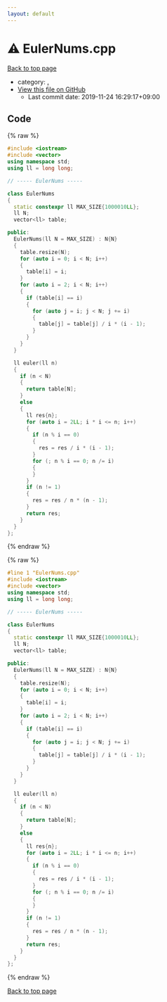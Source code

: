 ```yaml
---
layout: default
---
```


<!-- mathjax config similar to math.stackexchange -->
<script type="text/javascript" async
  src="https://cdnjs.cloudflare.com/ajax/libs/mathjax/2.7.5/MathJax.js?config=TeX-MML-AM_CHTML">
</script>
<script type="text/x-mathjax-config">
  MathJax.Hub.Config({
    TeX: { equationNumbers: { autoNumber: "AMS" }},
    tex2jax: {
      inlineMath: [ ['$','$'] ],
      processEscapes: true
    },
    "HTML-CSS": { matchFontHeight: false },
    displayAlign: "left",
    displayIndent: "2em"
  });
</script>

<script type="text/javascript" src="https://cdnjs.cloudflare.com/ajax/libs/jquery/3.4.1/jquery.min.js"></script>
<script src="https://cdn.jsdelivr.net/npm/jquery-balloon-js@1.1.2/jquery.balloon.min.js" integrity="sha256-ZEYs9VrgAeNuPvs15E39OsyOJaIkXEEt10fzxJ20+2I=" crossorigin="anonymous"></script>
<script type="text/javascript" src="../assets/js/copy-button.js"></script>
<link rel="stylesheet" href="../assets/css/copy-button.css" />


# :warning: EulerNums.cpp

<a href="../index.html">Back to top page</a>

* category: <a href="../index.html#5058f1af8388633f609cadb75a75dc9d">.</a>
* <a href="{{ site.github.repository_url }}/blob/master/EulerNums.cpp">View this file on GitHub</a>
    - Last commit date: 2019-11-24 16:29:17+09:00




## Code

<a id="unbundled"></a>
{% raw %}
```cpp
#include <iostream>
#include <vector>
using namespace std;
using ll = long long;

// ----- EulerNums -----

class EulerNums
{
  static constexpr ll MAX_SIZE{1000010LL};
  ll N;
  vector<ll> table;

public:
  EulerNums(ll N = MAX_SIZE) : N{N}
  {
    table.resize(N);
    for (auto i = 0; i < N; i++)
    {
      table[i] = i;
    }
    for (auto i = 2; i < N; i++)
    {
      if (table[i] == i)
      {
        for (auto j = i; j < N; j += i)
        {
          table[j] = table[j] / i * (i - 1);
        }
      }
    }
  }

  ll euler(ll n)
  {
    if (n < N)
    {
      return table[N];
    }
    else
    {
      ll res{n};
      for (auto i = 2LL; i * i <= n; i++)
      {
        if (n % i == 0)
        {
          res = res / i * (i - 1);
        }
        for (; n % i == 0; n /= i)
        {
        }
      }
      if (n != 1)
      {
        res = res / n * (n - 1);
      }
      return res;
    }
  }
};

```
{% endraw %}

<a id="bundled"></a>
{% raw %}
```cpp
#line 1 "EulerNums.cpp"
#include <iostream>
#include <vector>
using namespace std;
using ll = long long;

// ----- EulerNums -----

class EulerNums
{
  static constexpr ll MAX_SIZE{1000010LL};
  ll N;
  vector<ll> table;

public:
  EulerNums(ll N = MAX_SIZE) : N{N}
  {
    table.resize(N);
    for (auto i = 0; i < N; i++)
    {
      table[i] = i;
    }
    for (auto i = 2; i < N; i++)
    {
      if (table[i] == i)
      {
        for (auto j = i; j < N; j += i)
        {
          table[j] = table[j] / i * (i - 1);
        }
      }
    }
  }

  ll euler(ll n)
  {
    if (n < N)
    {
      return table[N];
    }
    else
    {
      ll res{n};
      for (auto i = 2LL; i * i <= n; i++)
      {
        if (n % i == 0)
        {
          res = res / i * (i - 1);
        }
        for (; n % i == 0; n /= i)
        {
        }
      }
      if (n != 1)
      {
        res = res / n * (n - 1);
      }
      return res;
    }
  }
};

```
{% endraw %}

<a href="../index.html">Back to top page</a>

